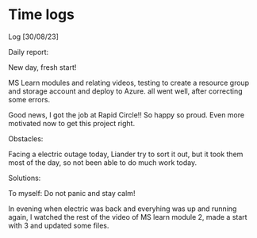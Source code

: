 # Time logs

Log [30/08/23]

Daily report:

New day, fresh start!

MS Learn modules and relating videos, testing to create a resource group and storage account and deploy to Azure. all went well, after correcting some errors.

Good news, I got the job at Rapid Circle!! So happy so proud. Even more motivated now to get this project right.


Obstacles:

Facing a electric outage today, Liander try to sort it out, but it took them most of the day, so not been able to do much work today.

Solutions:

To myself: Do not panic and stay calm!

In evening when electric was back and everyhing was up and running again, I watched the rest of the video of MS learn module 2, made a start with 3 and updated some files.
